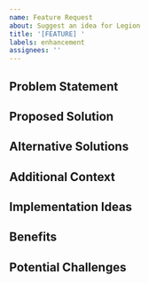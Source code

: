 ```yaml
---
name: Feature Request
about: Suggest an idea for Legion
title: '[FEATURE] '
labels: enhancement
assignees: ''
---
```


## Problem Statement
<!-- Describe the problem you're trying to solve or the limitation you've encountered -->

## Proposed Solution
<!-- Describe the solution you'd like -->

## Alternative Solutions
<!-- Have you considered any alternative solutions or features? -->

## Additional Context
<!-- Add any other context, code examples, or screenshots about the feature request here -->

## Implementation Ideas
<!-- Optional: If you have thoughts on how to implement this feature -->

## Benefits
<!-- What are the benefits of implementing this feature? Who would it help? -->

## Potential Challenges
<!-- Are there any challenges or potential drawbacks to consider? -->